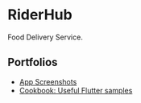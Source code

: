 # RiderHub

Food Delivery Service.

## Portfolios

- [App Screenshots](https://drive.google.com/drive/folders/1DzBQnln04ok6uRHjoPawRut0u52FPvJm?usp=sharing)
- [Cookbook: Useful Flutter samples](https://flutter.dev/docs/cookbook)
